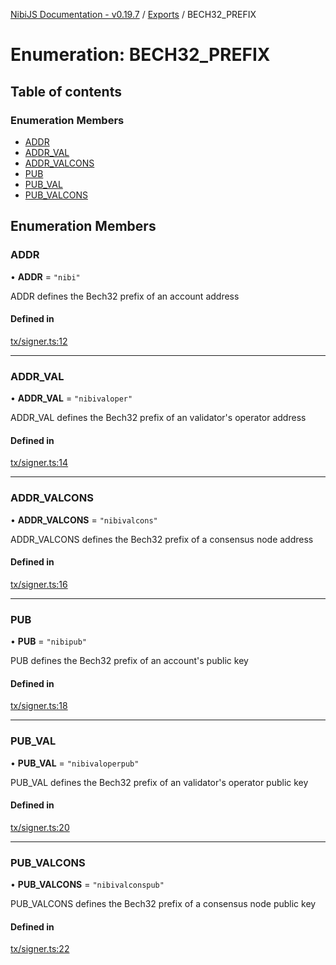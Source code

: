 [NibiJS Documentation - v0.19.7](../intro.md) / [Exports](../modules.md) / BECH32\_PREFIX

# Enumeration: BECH32\_PREFIX

## Table of contents

### Enumeration Members

- [ADDR](BECH32_PREFIX.md#addr)
- [ADDR\_VAL](BECH32_PREFIX.md#addr_val)
- [ADDR\_VALCONS](BECH32_PREFIX.md#addr_valcons)
- [PUB](BECH32_PREFIX.md#pub)
- [PUB\_VAL](BECH32_PREFIX.md#pub_val)
- [PUB\_VALCONS](BECH32_PREFIX.md#pub_valcons)

## Enumeration Members

### ADDR

• **ADDR** = ``"nibi"``

ADDR defines the Bech32 prefix of an account address

#### Defined in

[tx/signer.ts:12](https://github.com/NibiruChain/ts-sdk/blob/dad6625/packages/nibijs/src/tx/signer.ts#L12)

___

### ADDR\_VAL

• **ADDR\_VAL** = ``"nibivaloper"``

ADDR_VAL defines the Bech32 prefix of an validator's operator address

#### Defined in

[tx/signer.ts:14](https://github.com/NibiruChain/ts-sdk/blob/dad6625/packages/nibijs/src/tx/signer.ts#L14)

___

### ADDR\_VALCONS

• **ADDR\_VALCONS** = ``"nibivalcons"``

ADDR_VALCONS defines the Bech32 prefix of a consensus node address

#### Defined in

[tx/signer.ts:16](https://github.com/NibiruChain/ts-sdk/blob/dad6625/packages/nibijs/src/tx/signer.ts#L16)

___

### PUB

• **PUB** = ``"nibipub"``

PUB defines the Bech32 prefix of an account's public key

#### Defined in

[tx/signer.ts:18](https://github.com/NibiruChain/ts-sdk/blob/dad6625/packages/nibijs/src/tx/signer.ts#L18)

___

### PUB\_VAL

• **PUB\_VAL** = ``"nibivaloperpub"``

PUB_VAL defines the Bech32 prefix of an validator's operator public key

#### Defined in

[tx/signer.ts:20](https://github.com/NibiruChain/ts-sdk/blob/dad6625/packages/nibijs/src/tx/signer.ts#L20)

___

### PUB\_VALCONS

• **PUB\_VALCONS** = ``"nibivalconspub"``

PUB_VALCONS defines the Bech32 prefix of a consensus node public key

#### Defined in

[tx/signer.ts:22](https://github.com/NibiruChain/ts-sdk/blob/dad6625/packages/nibijs/src/tx/signer.ts#L22)
